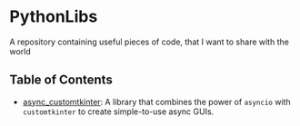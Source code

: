 # PythonLibs
A repository containing useful pieces of code, that I want to share with the world

## Table of Contents
- [async_customtkinter](async_customtkinter/async_customtkinter.md): A library that combines the power of `asyncio` with `customtkinter` to create simple-to-use async GUIs.
